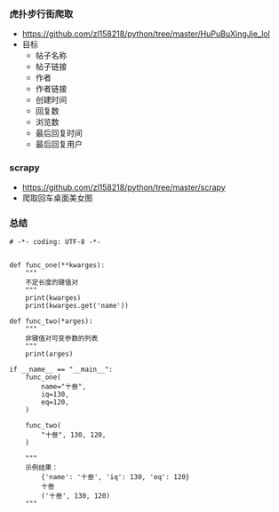 ### 虎扑步行街爬取
  
  - https://github.com/zl158218/python/tree/master/HuPuBuXingJie_lol
  - 目标
    - 帖子名称
    - 帖子链接
    - 作者
    - 作者链接
    - 创建时间
    - 回复数
    - 浏览数
    - 最后回复时间
    - 最后回复用户
### scrapy
  - https://github.com/zl158218/python/tree/master/scrapy
  - 爬取回车桌面美女图


### 总结

```
# -*- coding: UTF-8 -*-


def func_one(**kwarges):
    """
    不定长度的键值对
    """
    print(kwarges)
    print(kwarges.get('name'))

def func_two(*arges):
    """
    非键值对可变参数的列表
    """
    print(arges)

if __name__ == "__main__":
    func_one(
        name="十叁",
        iq=130,
        eq=120,
    )

    func_two(
        "十叁", 130, 120,
    )
    
    """
    示例结果：
        {'name': '十叁', 'iq': 130, 'eq': 120}
        十叁
        ('十叁', 130, 120)
    """

```
